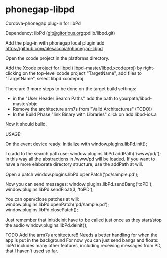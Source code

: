 phonegap-libpd
==============

Cordova-phonegap plug-in for libPd

Dependency: libPd (git@gitorious.org:pdlib/libpd.git)


Add the plug-in with 
phonegap local plugin add https://github.com/alesaccoia/phonegap-libpd

Open the xcode project in the platforms directory.

Add the Xcode project for libpd (libpd-master/libpd.xcodeproj) by right-clicking on the
top-level xcode project "TargetName", add files to "TargetName", select libpd.xcodeproj

There are 3 more steps to be done on the target build settings:
- in the "User Header Search Paths" add the path to yourpath/libpd-master/objc
- Remove the architecture arm7s from "Valid Architectures" (TODO!)
- In the Build Phase "link Binary with Libraries" click on add libpd-ios.a

Now it should build. 

USAGE:

On the event device ready:
Initialize with
window.plugins.libPd.init();

To add to the search path use:
window.plugins.libPd.addPath('/www/pd/');
in this way all the abstractions in /www/pd will be loaded.
If you want to have a more elaborate directory structure, use the addPath at will.

Open a patch
window.plugins.libPd.openPatch('pd/sample.pd');

Now you can send messages:
window.plugins.libPd.sendBang('toPD');
window.plugins.libPd.sendFloat(3, 'toPD');

You can open/close patches at will:
window.plugins.libPd.openPatch('pd/sample.pd');
window.plugins.libPd.closePatch();

Just remember that init/deinit have to be called just once as they start/stop the audio
window.plugins.libPd.deinit();

TODO
Add the arm7s architecture!!
Needs a better handling for when the app is put in the background
For now you can just send bangs and floats: libPd includes many other features, including receiving messages from PD, that I haven't used so far.


